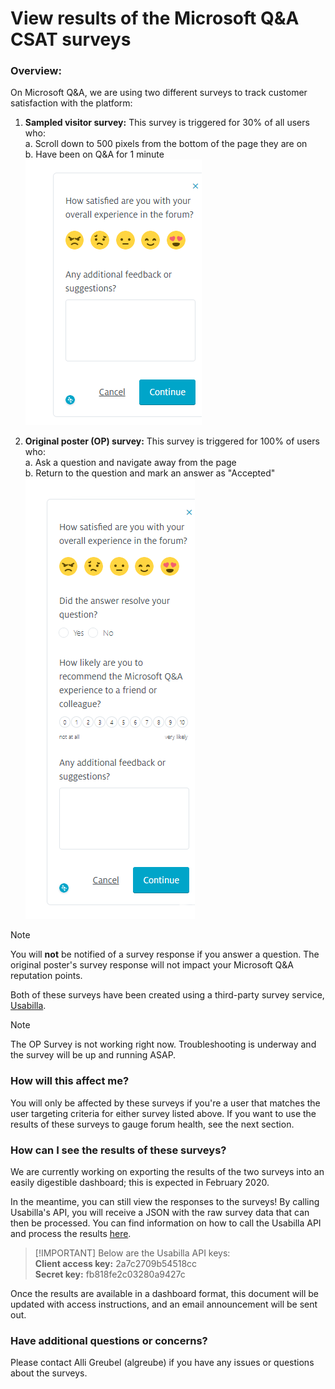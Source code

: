 # View results of the Microsoft Q&A CSAT surveys
### Overview:
On Microsoft Q&A, we are using two different surveys to track customer satisfaction with the platform:<br>
1. **Sampled visitor survey:** This survey is triggered for 30% of all users who:
<br> a. Scroll down to 500 pixels from the bottom of the page they are on
<br> b. Have been on Q&A for 1 minute<br>
![Screenshot of customer satisfaction survey](media/sampledvisitor_survey.PNG)


2. **Original poster (OP) survey:** This survey is triggered for 100% of users who:
<br> a. Ask a question and navigate away from the page
<br> b. Return to the question and mark an answer as "Accepted"<br>
![Screenshot of question asking experience survey](media/op_survey.PNG)

> [!NOTE]
> You will **not** be notified of a survey response if you answer a question. The original poster's survey response will not impact your Microsoft Q&A reputation points.  

 Both of these surveys have been created using a third-party survey service, [Usabilla](https://usabilla.com/). 
 > [!NOTE]
 > The OP Survey is not working right now. Troubleshooting is underway and the survey will be up and running ASAP.

### How will this affect me?
You will only be affected by these surveys if you're a user that matches the user targeting criteria for either survey listed above. If you want to use the results of these surveys to gauge forum health, see the next section.

### How can I see the results of these surveys?
We are currently working on exporting the results of the two surveys into an easily digestible dashboard; this is expected in February 2020. 

In the meantime, you can still view the responses to the surveys! By calling Usabilla's API, you will receive a JSON with the raw survey data that can then be processed. You can find information on how to call the Usabilla API and process the results [here](https://developers.usabilla.com/?python#get-campaign-results).

> [!IMPORTANT] Below are the Usabilla API keys:
<br> **Client access key:** 2a7c2709b54518cc
<br> **Secret key:** fb818fe2c03280a9427c

Once the results are available in a dashboard format, this document will be updated with access instructions, and an email announcement will be sent out.

### Have additional questions or concerns?
Please contact Alli Greubel (algreube) if you have any issues or questions about the surveys.

